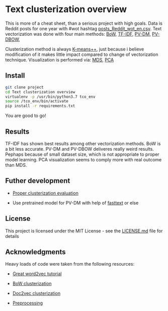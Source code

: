# Text clusterization overview

This is more of a cheat sheet, than a serious project with high goals.
Data is Reddit posts for one year with #wot hashtag [posts_Reddit_wot_en.csv](https://github.com/bluella/Text-clusterization-overview/blob/master/datasets/posts_Reddit_wot_en.csv).
Text vectorization was done with four main methods:
[BoW](https://scikit-learn.org/stable/modules/generated/sklearn.feature_extraction.text.CountVectorizer.html),
[TF-IDF](https://scikit-learn.org/stable/modules/generated/sklearn.feature_extraction.text.TfidfVectorizer.html),
[PV-DM](https://cs.stanford.edu/~quocle/paragraph_vector.pdf),
[PV-DBOW](https://cs.stanford.edu/~quocle/paragraph_vector.pdf),

Clusterization method is always [K-means++](https://en.wikipedia.org/wiki/K-means%2B%2B), just because i believe
modification of it makes little impact compared to change of vectorization technique.
Visualization is performed via:
[MDS](https://en.wikipedia.org/wiki/Multidimensional_scaling),
[PCA](https://scikit-learn.org/stable/modules/generated/sklearn.decomposition.PCA.html)

## Install

```bash
git clone project
cd Text clusterization overview
virtualenv -p /usr/bin/python3.7 tco_env
source /tco_env/bin/activate
pip install -r requirements.txt
```

You are good to go!

## Results

TF-IDF has shown best results among other vectorization methods.
BoW is a bit less accurate.
PV-DM and PV-DBOW deliveres really weird results. Pephaps because of small dataset
size, which is not appropriate to proper model learning.
PCA visualization seems to comply more with real outcome than MDS.

## Futher development

- [Proper clusterization evaluation](https://en.wikipedia.org/wiki/Cluster_analysis#Evaluation_and_assessment)

- Use pretrained model for PV-DM with help of [fasttext](https://github.com/facebookresearch/fastText) or else

## License

This project is licensed under the MIT License - see the [LICENSE.md](https://github.com/bluella/Text-clusterization-overview/blob/master/LICENSE.md) file for details

## Acknowledgments

Heavy loads of code were taken from the following resources:

- [Great word2vec tutorial](https://www.kaggle.com/pierremegret/gensim-word2vec-tutorial)

- [BoW clusterization](http://brandonrose.org/clustering)

- [Doc2vec clusterization](https://medium.com/@ermolushka/text-clusterization-using-python-and-doc2vec-8c499668fa61)

- [Preprocessing](https://medium.com/@datamonsters/text-preprocessing-in-python-steps-tools-and-examples-bf025f872908)
